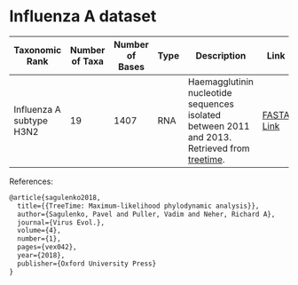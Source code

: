 # Influenza A dataset

| Taxonomic Rank           | Number of Taxa | Number of Bases | Type | Description                                                                                                                                   | Link                                                                                                                                              |
| ------------------------ | -------------- | --------------- | ---- | --------------------------------------------------------------------------------------------------------------------------------------------- | ------------------------------------------------------------------------------------------------------------------------------------------------- |
| Influenza A subtype H3N2 | 19             | 1407            | RNA  | Haemagglutinin nucleotide sequences isolated between 2011 and 2013. Retrieved from [treetime](https://github.com/neherlab/treetime_examples). | [FASTA Link](https://raw.githubusercontent.com/neherlab/treetime_examples/79eae7f8025a8ef3165c856c7359d92e738eb893/data/h3n2_na/h3n2_na_20.fasta) |

References:

```latex
@article{sagulenko2018,
  title={{TreeTime: Maximum-likelihood phylodynamic analysis}},
  author={Sagulenko, Pavel and Puller, Vadim and Neher, Richard A},
  journal={Virus Evol.},
  volume={4},
  number={1},
  pages={vex042},
  year={2018},
  publisher={Oxford University Press}
}
```
